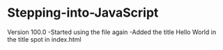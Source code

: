 # Stepping-into-JavaScript

Version 100.0
-Started using the file again
-Added the title Hello World in the title spot in index.html